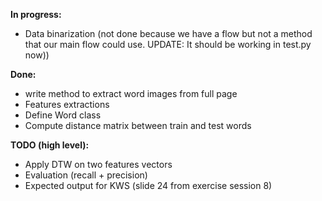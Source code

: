 **In progress:**
* Data binarization (not done because we have a flow but not a method that our main flow could use. UPDATE: It should be working in test.py now))

**Done:**
* write method to extract word images from full page
* Features extractions
* Define Word class
* Compute distance matrix between train and test words

**TODO (high level):**
* Apply DTW on two features vectors
* Evaluation (recall + precision)
* Expected output for KWS (slide 24 from exercise session 8)